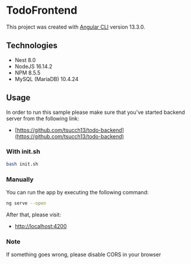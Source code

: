 # TodoFrontend

This project was created with [Angular CLI](https://github.com/angular/angular-cli) version 13.3.0.

## Technologies
- Nest 8.0
- NodeJS 16.14.2
- NPM 8.5.5
- MySQL (MariaDB) 10.4.24




## Usage

In order to run this sample please make sure that you've started backend server from the following link:

- [https://github.com/tsucch13/todo-backend](https://github.com/tsucch13/todo-backend)

### With init.sh

```bash
bash init.sh
```


### Manually

You can run the app by executing the following command:

```bash
ng serve --open
```
After that, please visit:

- [http://localhost:4200](http:localhost:4200)

### Note

If something goes wrong, please disable CORS in your browser
